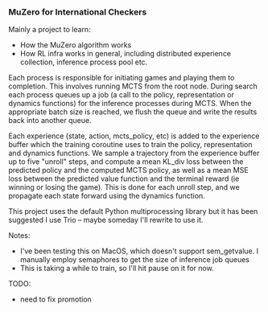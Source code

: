 ### MuZero for International Checkers

Mainly a project to learn:
- How the MuZero algorithm works
- How RL infra works in general, including distributed experience collection, inference process pool etc. 

Each process is responsible for initiating games and playing them to completion. This involves running MCTS from the root node. During search each process queues up a job (a call to the policy, representation or dynamics functions) for the inference processes during MCTS. When the appropriate batch size is reached, we flush the queue and write the results back into another queue.

Each experience (state, action, mcts_policy, etc) is added to the experience buffer which the training coroutine uses to train the policy, representation and dynamics functions. We sample a trajectory from the experience buffer up to five "unroll" steps, and compute a mean KL_div loss between the predicted policy and the computed MCTS policy, as well as a mean MSE loss between the predicted value function and the terminal reward (ie winning or losing the game). This is done for each unroll step, and we propagate each state forward using the dynamics function.

This project uses the default Python multiprocessing library but it has been suggested I use Trio – maybe someday I'll rewrite to use it.

Notes:
- I've been testing this on MacOS, which doesn't support sem_getvalue. I manually employ semaphores to get the size of inference job queues
- This is taking a while to train, so I'll hit pause on it for now.

TODO:
- need to fix promotion